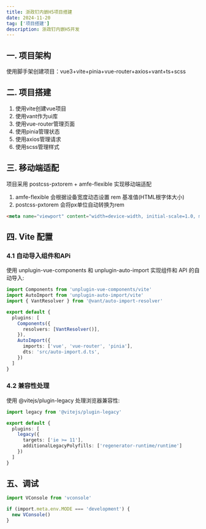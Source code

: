 ```yaml
---
title: 浙政钉内嵌H5项目搭建
date: 2024-11-20
tag: ['项目搭建']
description: 浙政钉内嵌H5开发
---
```


## 一. 项目架构

使用脚手架创建项目：vue3+vite+pinia+vue-router+axios+vant+ts+scss

## 二. 项目搭建

1. 使用vite创建vue项目
2. 使用vant作为ui库
3. 使用vue-router管理页面
4. 使用pinia管理状态
5. 使用axios管理请求
6. 使用scss管理样式

## 三. 移动端适配

项目采用 postcss-pxtorem + amfe-flexible 实现移动端适配

1. amfe-flexible 会根据设备宽度动态设置 rem 基准值(HTML根字体大小)
2. postcss-pxtorem 会将px单位自动转换为rem

```html
<meta name="viewport" content="width=device-width, initial-scale=1.0, maximum-scale=1.0, minimum-scale=1.0, viewport-fit=cover">
```
## 四. Vite 配置

### 4.1 自动导入组件和APi

使用 unplugin-vue-components 和 unplugin-auto-import 实现组件和 API 的自动导入:
```ts
import Components from 'unplugin-vue-components/vite'
import AutoImport from 'unplugin-auto-import/vite'
import { VantResolver } from '@vant/auto-import-resolver'

export default {
  plugins: [
    Components({
      resolvers: [VantResolver()],
    }),
    AutoImport({
      imports: ['vue', 'vue-router', 'pinia'],
      dts: 'src/auto-import.d.ts',
    })
  ]
}
```

### 4.2 兼容性处理

使用 @vitejs/plugin-legacy 处理浏览器兼容性:

```ts
import legacy from '@vitejs/plugin-legacy'

export default {
  plugins: [
    legacy({
      targets: ['ie >= 11'],
      additionalLegacyPolyfills: ['regenerator-runtime/runtime']
    })
  ]
}
```
## 五、调试
```ts
import VConsole from 'vconsole'

if (import.meta.env.MODE === 'development') {
  new VConsole()
}
```
